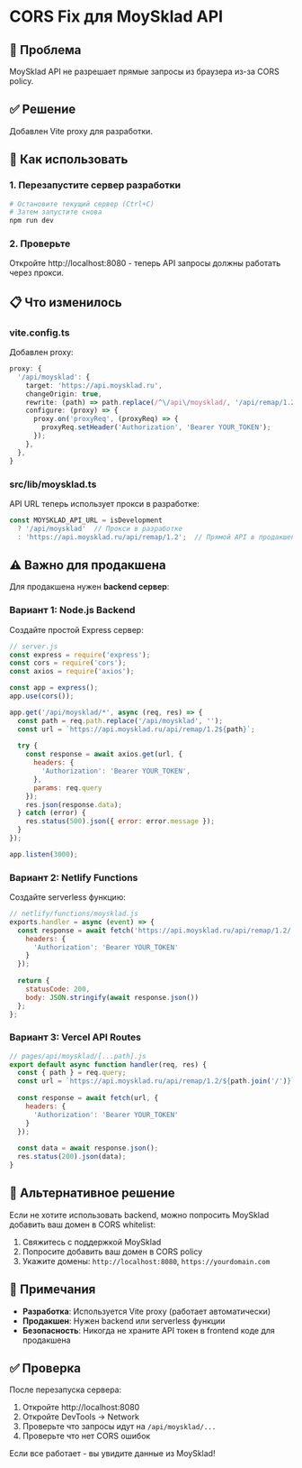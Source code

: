 # CORS Fix для MoySklad API

## 🔴 Проблема
MoySklad API не разрешает прямые запросы из браузера из-за CORS policy.

## ✅ Решение
Добавлен Vite proxy для разработки.

## 🚀 Как использовать

### 1. Перезапустите сервер разработки
```bash
# Остановите текущий сервер (Ctrl+C)
# Затем запустите снова
npm run dev
```

### 2. Проверьте
Откройте http://localhost:8080 - теперь API запросы должны работать через прокси.

## 📋 Что изменилось

### vite.config.ts
Добавлен proxy:
```typescript
proxy: {
  '/api/moysklad': {
    target: 'https://api.moysklad.ru',
    changeOrigin: true,
    rewrite: (path) => path.replace(/^\/api\/moysklad/, '/api/remap/1.2'),
    configure: (proxy) => {
      proxy.on('proxyReq', (proxyReq) => {
        proxyReq.setHeader('Authorization', 'Bearer YOUR_TOKEN');
      });
    },
  },
}
```

### src/lib/moysklad.ts
API URL теперь использует прокси в разработке:
```typescript
const MOYSKLAD_API_URL = isDevelopment 
  ? '/api/moysklad'  // Прокси в разработке
  : 'https://api.moysklad.ru/api/remap/1.2';  // Прямой API в продакшене
```

## ⚠️ Важно для продакшена

Для продакшена нужен **backend сервер**:

### Вариант 1: Node.js Backend
Создайте простой Express сервер:

```javascript
// server.js
const express = require('express');
const cors = require('cors');
const axios = require('axios');

const app = express();
app.use(cors());

app.get('/api/moysklad/*', async (req, res) => {
  const path = req.path.replace('/api/moysklad', '');
  const url = `https://api.moysklad.ru/api/remap/1.2${path}`;
  
  try {
    const response = await axios.get(url, {
      headers: {
        'Authorization': 'Bearer YOUR_TOKEN',
      },
      params: req.query
    });
    res.json(response.data);
  } catch (error) {
    res.status(500).json({ error: error.message });
  }
});

app.listen(3000);
```

### Вариант 2: Netlify Functions
Создайте serverless функцию:

```javascript
// netlify/functions/moysklad.js
exports.handler = async (event) => {
  const response = await fetch('https://api.moysklad.ru/api/remap/1.2/...', {
    headers: {
      'Authorization': 'Bearer YOUR_TOKEN'
    }
  });
  
  return {
    statusCode: 200,
    body: JSON.stringify(await response.json())
  };
};
```

### Вариант 3: Vercel API Routes
```javascript
// pages/api/moysklad/[...path].js
export default async function handler(req, res) {
  const { path } = req.query;
  const url = `https://api.moysklad.ru/api/remap/1.2/${path.join('/')}`;
  
  const response = await fetch(url, {
    headers: {
      'Authorization': 'Bearer YOUR_TOKEN'
    }
  });
  
  const data = await response.json();
  res.status(200).json(data);
}
```

## 🔧 Альтернативное решение

Если не хотите использовать backend, можно попросить MoySklad добавить ваш домен в CORS whitelist:
1. Свяжитесь с поддержкой MoySklad
2. Попросите добавить ваш домен в CORS policy
3. Укажите домены: `http://localhost:8080`, `https://yourdomain.com`

## 📝 Примечания

- **Разработка**: Используется Vite proxy (работает автоматически)
- **Продакшен**: Нужен backend или serverless функции
- **Безопасность**: Никогда не храните API токен в frontend коде для продакшена

## ✅ Проверка

После перезапуска сервера:
1. Откройте http://localhost:8080
2. Откройте DevTools → Network
3. Проверьте что запросы идут на `/api/moysklad/...`
4. Проверьте что нет CORS ошибок

Если все работает - вы увидите данные из MoySklad!
